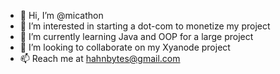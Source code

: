 - 👋 Hi, I’m @micathon
- 👀 I’m interested in starting a dot-com to monetize my project
- 🌱 I’m currently learning Java and OOP for a large project
- 💞️ I’m looking to collaborate on my Xyanode project
- 📫 Reach me at hahnbytes@gmail.com

<!---
micathon/micathon is a ✨ special ✨ repository because its `README.md` (this file) appears on your GitHub profile.
You can click the Preview link to take a look at your changes.
--->
